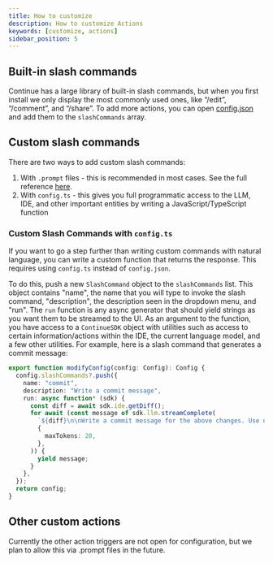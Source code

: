 ```yaml
---
title: How to customize
description: How to customize Actions
keywords: [customize, actions]
sidebar_position: 5
---
```


## Built-in slash commands

Continue has a large library of built-in slash commands, but when you first install we only display the most commonly used ones, like “/edit”, “/comment”, and “/share”. To add more actions, you can open [config.json](../customize/config.mdx) and add them to the `slashCommands` array.

## Custom slash commands

There are two ways to add custom slash commands:

1. With `.prompt` files - this is recommended in most cases. See the full reference [here](../customize/deep-dives/prompt-files.md).
2. With `config.ts` - this gives you full programmatic access to the LLM, IDE, and other important entities by writing a JavaScript/TypeScript function

### Custom Slash Commands with `config.ts`

<!-- TODO: We need a config.ts reference -->
<!-- :::tip[config.ts]
Before adding a custom slash command, we recommend reading the [introduction to `config.ts`](../customize/config.mdx).
::: -->

If you want to go a step further than writing custom commands with natural language, you can write a custom function that returns the response. This requires using `config.ts` instead of `config.json`.

To do this, push a new `SlashCommand` object to the `slashCommands` list. This object contains "name", the name that you will type to invoke the slash command, "description", the description seen in the dropdown menu, and "run". The `run` function is any async generator that should yield strings as you want them to be streamed to the UI. As an argument to the function, you have access to a `ContinueSDK` object with utilities such as access to certain information/actions within the IDE, the current language model, and a few other utilities. For example, here is a slash command that generates a commit message:

```typescript title="config.ts"
export function modifyConfig(config: Config): Config {
  config.slashCommands?.push({
    name: "commit",
    description: "Write a commit message",
    run: async function* (sdk) {
      const diff = await sdk.ide.getDiff();
      for await (const message of sdk.llm.streamComplete(
        `${diff}\n\nWrite a commit message for the above changes. Use no more than 20 tokens to give a brief description in the imperative mood (e.g. 'Add feature' not 'Added feature'):`,
        {
          maxTokens: 20,
        },
      )) {
        yield message;
      }
    },
  });
  return config;
}
```

<!-- TODO: We need a config.ts reference -->
<!-- For full `config.ts` reference, see [here](reference/config-ts.md). -->

## Other custom actions

Currently the other action triggers are not open for configuration, but we plan to allow this via .prompt files in the future.

<!-- For any actions defined in a .prompt file, you can [configure a specific model](TODO). -->
